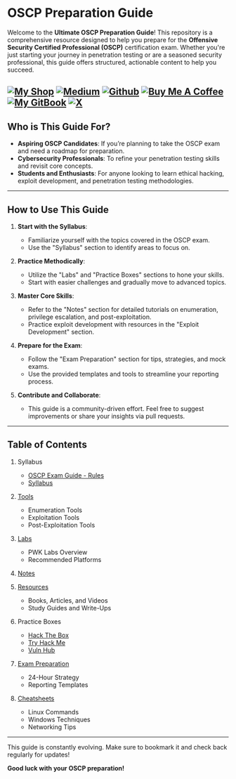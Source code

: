 # OSCP Preparation Guide

Welcome to the **Ultimate OSCP Preparation Guide**! This repository is a comprehensive resource designed to help you prepare for the **Offensive Security Certified Professional (OSCP)** certification exam. Whether you're just starting your journey in penetration testing or are a seasoned security professional, this guide offers structured, actionable content to help you succeed.

[![My Shop](https://img.shields.io/badge/My%20Shop-verylazytech-%23FFDD00?style=flat&logo=buy-me-a-coffee&logoColor=yellow)](https://buymeacoffee.com/verylazytech/extras)
[![Medium](https://img.shields.io/badge/Medium-%40verylazytech-%231572B6?style=flat&logo=medium&logoColor=white)](https://medium.com/@verylazytech)
[![Github](https://img.shields.io/badge/Github-verylazytech-%23181717?style=flat&logo=github&logoColor=white)](https://github.com/verylazytech)
[![Buy Me A Coffee](https://img.shields.io/badge/Buy%20Me%20A%20Coffee-verylazytech-%23FFDD00?style=flat&logo=buy-me-a-coffee&logoColor=yellow)](https://buymeacoffee.com/verylazytech)
[![My GitBook](https://img.shields.io/badge/My%20GitBook-VeryLazyTech-%23FFDD00?style=flat&logo=gitbook&logoColor=white)](https://www.verylazytech.com)
[![X](https://img.shields.io/twitter/url?url=https%3A%2F%2Fx.com%2Fverylazytech)](https://x.com/verylazytech)
---

## Who is This Guide For?
- **Aspiring OSCP Candidates**: If you’re planning to take the OSCP exam and need a roadmap for preparation.
- **Cybersecurity Professionals**: To refine your penetration testing skills and revisit core concepts.
- **Students and Enthusiasts**: For anyone looking to learn ethical hacking, exploit development, and penetration testing methodologies.

---

## How to Use This Guide
1. **Start with the Syllabus**:
   - Familiarize yourself with the topics covered in the OSCP exam.
   - Use the "Syllabus" section to identify areas to focus on.

2. **Practice Methodically**:
   - Utilize the "Labs" and "Practice Boxes" sections to hone your skills.
   - Start with easier challenges and gradually move to advanced topics.

3. **Master Core Skills**:
   - Refer to the "Notes" section for detailed tutorials on enumeration, privilege escalation, and post-exploitation.
   - Practice exploit development with resources in the "Exploit Development" section.

4. **Prepare for the Exam**:
   - Follow the "Exam Preparation" section for tips, strategies, and mock exams.
   - Use the provided templates and tools to streamline your reporting process.

5. **Contribute and Collaborate**:
   - This guide is a community-driven effort. Feel free to suggest improvements or share your insights via pull requests.

---

## Table of Contents
1. Syllabus
   - [OSCP Exam Guide - Rules](./Syllabus/OSCP-Exam-Guide.md)
   - [Syllabus](./Syllabus/Syllabus.md)
   
3. [Tools](./Tools%20/Essential-Tools.md)
   - Enumeration Tools
   - Exploitation Tools
   - Post-Exploitation Tools

4. [Labs](Labs/PWK-Labs-Guide.md)
   - PWK Labs Overview
   - Recommended Platforms

5. [Notes](./Notes/Taking-Notes.md)

6. [Resources](./Resources/Study-Resources.md)
   - Books, Articles, and Videos
   - Study Guides and Write-Ups

7. Practice Boxes
   - [Hack The Box](./Practice-Boxes/HackTheBox.md)
   - [Try Hack Me](./Practice-Boxes/TryHackMe.md)
   - [Vuln Hub](./Practice-Boxes/VulnHub.md)

8. [Exam Preparation](./Exam-Preparation/OSCP-Exam-Tips.md)
   - 24-Hour Strategy
   - Reporting Templates

9. [Cheatsheets](./Cheatsheets/Linux.md)
   - Linux Commands
   - Windows Techniques
   - Networking Tips

---

This guide is constantly evolving. Make sure to bookmark it and check back regularly for updates!

**Good luck with your OSCP preparation!**
